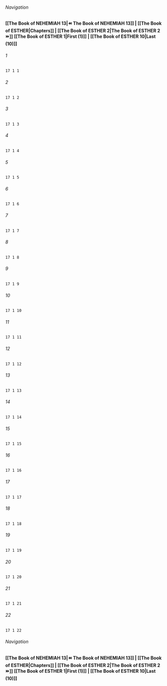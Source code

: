 
###### Navigation
**[[The Book of NEHEMIAH 13|⏪ The Book of NEHEMIAH 13]] | [[The Book of ESTHER|Chapters]] | [[The Book of ESTHER 2|The Book of ESTHER 2 ⏩]]**
**[[The Book of ESTHER 1|First (1)]] | [[The Book of ESTHER 10|Last (10)]]**

###### 1
``` verse
17 1 1 
```
###### 2
``` verse
17 1 2 
```
###### 3
``` verse
17 1 3 
```
###### 4
``` verse
17 1 4 
```
###### 5
``` verse
17 1 5 
```
###### 6
``` verse
17 1 6 
```
###### 7
``` verse
17 1 7 
```
###### 8
``` verse
17 1 8 
```
###### 9
``` verse
17 1 9 
```
###### 10
``` verse
17 1 10 
```
###### 11
``` verse
17 1 11 
```
###### 12
``` verse
17 1 12 
```
###### 13
``` verse
17 1 13 
```
###### 14
``` verse
17 1 14 
```
###### 15
``` verse
17 1 15 
```
###### 16
``` verse
17 1 16 
```
###### 17
``` verse
17 1 17 
```
###### 18
``` verse
17 1 18 
```
###### 19
``` verse
17 1 19 
```
###### 20
``` verse
17 1 20 
```
###### 21
``` verse
17 1 21 
```
###### 22
``` verse
17 1 22 
```

###### Navigation
**[[The Book of NEHEMIAH 13|⏪ The Book of NEHEMIAH 13]] | [[The Book of ESTHER|Chapters]] | [[The Book of ESTHER 2|The Book of ESTHER 2 ⏩]]**
**[[The Book of ESTHER 1|First (1)]] | [[The Book of ESTHER 10|Last (10)]]**

